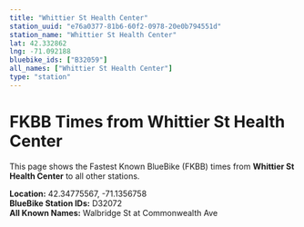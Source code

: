```yaml
---
title: "Whittier St Health Center"
station_uuid: "e76a0377-81b6-60f2-0978-20e0b794551d"
station_name: "Whittier St Health Center"
lat: 42.332862
lng: -71.092188
bluebike_ids: ["B32059"]
all_names: ["Whittier St Health Center"]
type: "station"
---
```


# FKBB Times from Whittier St Health Center

This page shows the Fastest Known BlueBike (FKBB) times from **Whittier St Health Center** to all other stations.

**Location:** 42.34775567, -71.1356758  
**BlueBike Station IDs:** D32072  
**All Known Names:** Walbridge St at Commonwealth Ave

